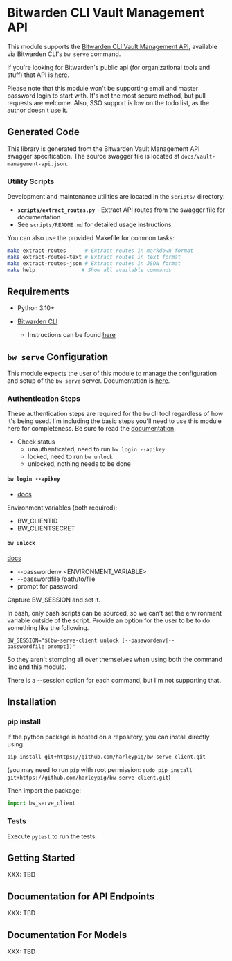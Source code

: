 # Bitwarden CLI Vault Management API

This module supports the [Bitwarden CLI Vault Management
API](https://bitwarden.com/help/vault-management-api/), available via
Bitwarden CLI's `bw serve` command.

If you're looking for Bitwarden's public api (for organizational tools and
stuff) that API is [here](https://bitwarden.com/help/api/).

Please note that this module won't be supporting email and master password
login to start with. It's not the most secure method, but pull requests are
welcome. Also, SSO support is low on the todo list, as the author doesn't use
it.

## Generated Code

This library is generated from the Bitwarden Vault Management API swagger specification. The source swagger file is located at `docs/vault-management-api.json`.

### Utility Scripts

Development and maintenance utilities are located in the `scripts/` directory:

- **`scripts/extract_routes.py`** - Extract API routes from the swagger file for documentation
- See `scripts/README.md` for detailed usage instructions

You can also use the provided Makefile for common tasks:

```bash
make extract-routes      # Extract routes in markdown format
make extract-routes-text # Extract routes in text format
make extract-routes-json # Extract routes in JSON format
make help               # Show all available commands
```

## Requirements

* Python 3.10+

* [Bitwarden
    CLI](https://bitwarden.com/download/#downloads-command-line-interface)
  - Instructions can be found
    [here](https://bitwarden.com/help/cli/#download-and-install)

## `bw serve` Configuration

This module expects the user of this module to manage the configuration and
setup of the `bw serve` server. Documentation is
[here](https://bitwarden.com/help/cli/#serve).

### Authentication Steps

These authentication steps are required for the `bw` cli tool regardless of
how it's being used. I'm including the basic steps you'll need to use this
module here for completeness. Be sure to read the
[documentation](https://bitwarden.com/help/cli/).

* Check status
  - unauthenticated, need to run `bw login --apikey`
  - locked, need to run `bw unlock`
  - unlocked, nothing needs to be done

#### `bw login --apikey`

* [docs](https://bitwarden.com/help/cli/#using-an-api-key)

Environment variables (both required):

* BW_CLIENTID
* BW_CLIENTSECRET

#### `bw unlock`

[docs](https://bitwarden.com/help/cli/#unlock)

* --passwordenv <ENVIRONMENT_VARIABLE>
* --passwordfile /path/to/file
* prompt for password

Capture BW_SESSION and set it.

In bash, only bash scripts can be sourced, so we can't set the environment
variable outside of the script. Provide an option for the user to be to do
something like the following.

```
BW_SESSION="$(bw-serve-client unlock [--passwordenv|--passwordfile|prompt])"
```

So they aren't stomping all over themselves when using both the command line
and this module.

There is a --session option for each command, but I'm not supporting that.

## Installation

### pip install

If the python package is hosted on a repository, you can install directly using:

```sh
pip install git+https://github.com/harleypig/bw-serve-client.git
```

(you may need to run `pip` with root permission: `sudo pip install
git+https://github.com/harleypig/bw-serve-client.git`)

Then import the package:

```python
import bw_serve_client
```

### Tests

Execute `pytest` to run the tests.

## Getting Started

XXX: TBD

## Documentation for API Endpoints

XXX: TBD

## Documentation For Models

XXX: TBD
